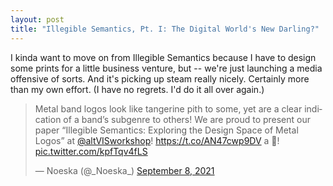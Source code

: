```yaml
---
layout: post
title: "Illegible Semantics, Pt. I: The Digital World's New Darling?"
---
```


I kinda want to move on from Illegible Semantics because I have to design some prints for a little business venture, but -- we're just launching a media offensive of sorts. And it's picking up steam really nicely. Certainly more than my own effort. (I have no regrets. I'd do it all over again.)

<blockquote class="twitter-tweet"><p lang="en" dir="ltr">Metal band logos look like tangerine pith to some, yet are a clear indication of a band’s subgenre to others! We are proud to present our paper “Illegible Semantics: Exploring the Design Space of Metal Logos” at <a href="https://twitter.com/altVISworkshop?ref_src=twsrc%5Etfw">@altVISworkshop</a>! <a href="https://t.co/AN47cwp9DV">https://t.co/AN47cwp9DV</a> a 🧵! <a href="https://t.co/kpfTqv4fLS">pic.twitter.com/kpfTqv4fLS</a></p>&mdash; Noeska (@_Noeska_) <a href="https://twitter.com/_Noeska_/status/1435540740940173317?ref_src=twsrc%5Etfw">September 8, 2021</a></blockquote> <script async src="https://platform.twitter.com/widgets.js" charset="utf-8"></script>